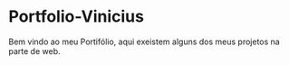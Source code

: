 # Portfolio-Vinicius
Bem vindo ao meu Portifólio, aqui exeistem alguns dos meus projetos na parte de web.
